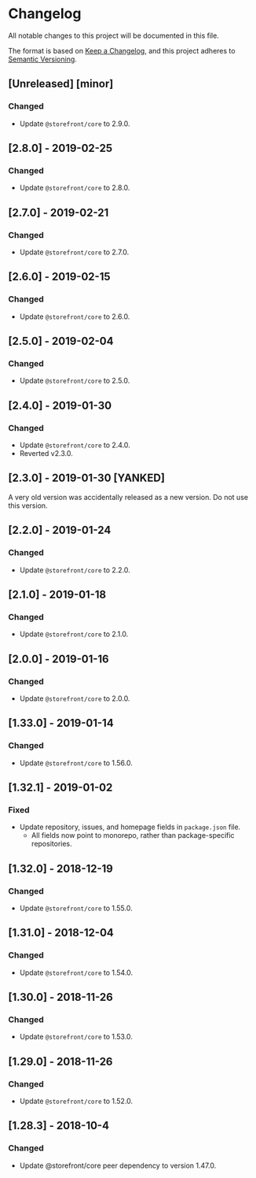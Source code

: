 # Changelog
All notable changes to this project will be documented in this file.

The format is based on [Keep a Changelog](https://keepachangelog.com/en/1.0.0/),
and this project adheres to [Semantic Versioning](https://semver.org/spec/v2.0.0.html).

## [Unreleased] [minor]
### Changed
- Update `@storefront/core` to 2.9.0.

## [2.8.0] - 2019-02-25
### Changed
- Update `@storefront/core` to 2.8.0.

## [2.7.0] - 2019-02-21
### Changed
- Update `@storefront/core` to 2.7.0.

## [2.6.0] - 2019-02-15
### Changed
- Update `@storefront/core` to 2.6.0.

## [2.5.0] - 2019-02-04
### Changed
- Update `@storefront/core` to 2.5.0.

## [2.4.0] - 2019-01-30
### Changed
- Update `@storefront/core` to 2.4.0.
- Reverted v2.3.0.

## [2.3.0] - 2019-01-30 [YANKED]
A very old version was accidentally released as a new version. Do not use this version.

## [2.2.0] - 2019-01-24
### Changed
- Update `@storefront/core` to 2.2.0.

## [2.1.0] - 2019-01-18
### Changed
- Update `@storefront/core` to 2.1.0.

## [2.0.0] - 2019-01-16
### Changed
- Update `@storefront/core` to 2.0.0.

## [1.33.0] - 2019-01-14
### Changed
- Update `@storefront/core` to 1.56.0.

## [1.32.1] - 2019-01-02
### Fixed
- Update repository, issues, and homepage fields in `package.json` file.
  - All fields now point to monorepo, rather than package-specific repositories.

## [1.32.0] - 2018-12-19
### Changed
- Update `@storefront/core` to 1.55.0.

## [1.31.0] - 2018-12-04
### Changed
- Update `@storefront/core` to 1.54.0.

## [1.30.0] - 2018-11-26
### Changed
- Update `@storefront/core` to 1.53.0.

## [1.29.0] - 2018-11-26
### Changed
- Update `@storefront/core` to 1.52.0.

## [1.28.3] - 2018-10-4
### Changed
- Update @storefront/core peer dependency to version 1.47.0.
